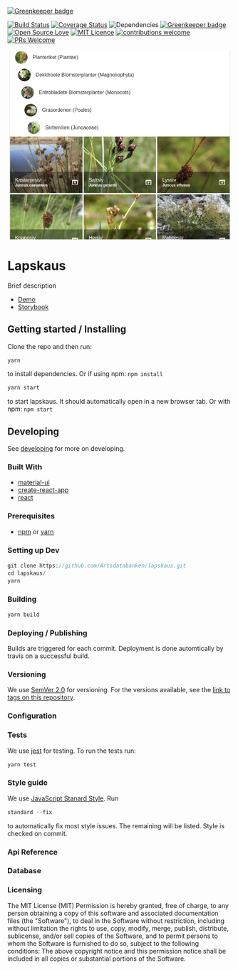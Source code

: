 [![Greenkeeper badge](https://badges.greenkeeper.io/Artsdatabanken/lapskaus.svg)](https://greenkeeper.io/)

[![Build Status](https://travis-ci.org/Artsdatabanken/lapskaus.svg?branch=master)](https://travis-ci.org/Artsdatabanken/lapskaus) [![Coverage Status](https://coveralls.io/repos/github/Artsdatabanken/lapskaus/badge.svg?branch=master)](https://coveralls.io/github/Artsdatabanken/lapskaus?branch=master)
![Dependencies](https://david-dm.org/artsdatabanken/lapskaus.svg)
[![Greenkeeper badge](https://badges.greenkeeper.io/Artsdatabanken/lapskaus.svg)](https://greenkeeper.io/)
[![Open Source Love](https://badges.frapsoft.com/os/v2/open-source.svg?v=103)](https://github.com/ellerbrock/open-source-badges/)
[![MIT Licence](https://badges.frapsoft.com/os/mit/mit.svg?v=103)](https://opensource.org/licenses/mit-license.php)
[![contributions welcome](https://camo.githubusercontent.com/926d8ca67df15de5bd1abac234c0603d94f66c00/68747470733a2f2f696d672e736869656c64732e696f2f62616467652f636f6e747269627574696f6e732d77656c636f6d652d627269676874677265656e2e7376673f7374796c653d666c6174)](https://github.com/Artsdatabanken/lapskaus/issues)
[![PRs Welcome](https://img.shields.io/badge/PRs-welcome-brightgreen.svg)](CONTRIBUTING.md#pull-requests)

[![Screenshot](screenshot.png "lapskaus screenshot")](http://outgoing-front.surge.sh/)

# Lapskaus

Brief description

* [Demo](https://artsdatabanken.github.io/lapskaus/storybook)
* [Storybook](https://artsdatabanken.github.io/lapskaus/storybook)

## Getting started / Installing

Clone the repo and then run:

```javascript
yarn
```

to install dependencies.  Or if using npm: `npm install`

```javascript
yarn start
```

to start lapskaus.  It should automatically open in a new browser tab.  Or with npm: `npm start`

## Developing

See [developing](DEVELOPING.md) for more on developing.

### Built With

 * [material-ui](https://github.com/callemall/material-ui)
 * [create-react-app](https://github.com/facebookincubator/create-react-app)
 * [react](https://github.com/facebook/react)

### Prerequisites

 * [npm](https://nodejs.org/en/download/) or [yarn](https://yarnpkg.com/en/)

### Setting up Dev

```javascript
git clone https://github.com/Artsdatabanken/lapskaus.git
cd lapskaus/
yarn
```

### Building
```javascript
yarn build
```
### Deploying / Publishing

Builds are triggered for each commit.  Deployment is done automtically by travis on a successful build.

### Versioning

We use [SemVer 2.0](http://semver.org/) for versioning. For the versions available, see the [link to tags on this repository](https://github.com/artsdatabanken/lapskaus/blob/master/tags).

### Configuration

### Tests

We use [jest](https://facebook.github.io/jest/) for testing.  To run the tests run:

```javascript
yarn test
```
### Style guide

We use [JavaScript Stanard Style](https://standardjs.com/). Run

```javascript
standard --fix
```

to automatically fix most style issues.  The remaining will be listed.  Style is checked on commit.

### Api Reference

### Database

### Licensing

The MIT License (MIT)
Permission is hereby granted, free of charge, to any person obtaining a copy of this software and associated documentation files (the "Software"), to deal in the Software without restriction, including without limitation the rights to use, copy, modify, merge, publish, distribute, sublicense, and/or sell copies of the Software, and to permit persons to whom the Software is furnished to do so, subject to the following conditions:
The above copyright notice and this permission notice shall be included in all copies or substantial portions of the Software.
